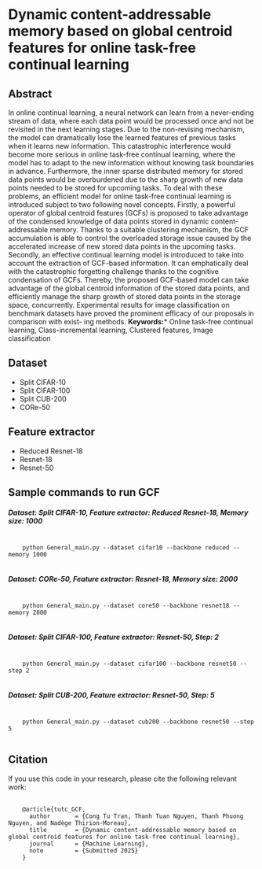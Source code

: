 # Dynamic content-addressable memory based on global centroid features for online task-free continual learning

## Abstract
In online continual learning, a neural network can learn from a never-ending stream of data, where each data point would be processed once and not be revisited in the next learning stages. Due to the non-revising mechanism, the model
can dramatically lose the learned features of previous tasks when it learns new information. This catastrophic interference would become more serious in online task-free continual learning, where the model has to adapt to the new information without knowing task boundaries in advance. Furthermore, the inner sparse
distributed memory for stored data points would be overburdened due to the sharp growth of new data points needed to be stored for upcoming tasks. To deal
with these problems, an efficient model for online task-free continual learning is introduced subject to two following novel concepts. Firstly, a powerful operator of
global centroid features (GCFs) is proposed to take advantage of the condensed knowledge of data points stored in dynamic content-addressable memory. Thanks
to a suitable clustering mechanism, the GCF accumulation is able to control the overloaded storage issue caused by the accelerated increase of new stored data
points in the upcoming tasks. Secondly, an effective continual learning model is introduced to take into account the extraction of GCF-based information. It
can emphatically deal with the catastrophic forgetting challenge thanks to the cognitive condensation of GCFs. Thereby, the proposed GCF-based model can take advantage of the global centroid information of the stored data points, and efficiently manage the sharp growth of stored data points in the storage space, concurrently. Experimental results for image classification on benchmark datasets have proved the prominent efficacy of our proposals in comparison with exist- ing methods. 
**Keywords:*** Online task-free continual learning, Class-incremental learning, Clustered features, Image classification
## Dataset
- Split CIFAR-10
- Split CIFAR-100
- Split CUB-200
- CORe-50
## Feature extractor
- Reduced Resnet-18
- Resnet-18
- Resnet-50
## Sample commands to run GCF
##### Dataset: Split CIFAR-10, Feature extractor: Reduced Resnet-18, Memory size: 1000
<pre>
  <code id="code-snippet">
    python General_main.py --dataset cifar10 --backbone reduced --memory 1000
  </code>
</pre>
##### Dataset: CORe-50, Feature extractor: Resnet-18, Memory size: 2000
<pre>
  <code id="code-snippet">
    python General_main.py --dataset core50 --backbone resnet18 --memory 2000
  </code>
</pre>
##### Dataset: Split CIFAR-100, Feature extractor: Resnet-50, Step: 2
<pre>
  <code id="code-snippet">
    python General_main.py --dataset cifar100 --backbone resnet50 --step 2
  </code>
</pre>
##### Dataset: Split CUB-200, Feature extractor: Resnet-50, Step: 5
<pre>
  <code id="code-snippet">
    python General_main.py --dataset cub200 --backbone resnet50 --step 5
  </code>
</pre>

## Citation
If you use this code in your research, please cite the following relevant work:
<pre>
  <code id="code-snippet">
    @article{tutc_GCF,
      author       = {Cong Tu Tran, Thanh Tuan Nguyen, Thanh Phuong Nguyen, and Nadège Thirion-Moreau},
      title        = {Dynamic content-addressable memory based on global centroid features for online task-free continual learning},
      journal      = {Machine Learning},
      note         = {Submitted 2025}
    }  </code>
</pre>

